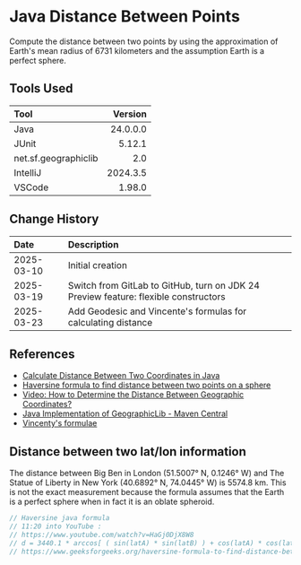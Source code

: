 # Java Distance Between Points

Compute the distance between two points by using the approximation of Earth's mean radius of 6731 kilometers
and the assumption Earth is a perfect sphere.

## Tools Used

| Tool                 |  Version |
|:---------------------|---------:|
| Java                 | 24.0.0.0 |
| JUnit                |   5.12.1 |
| net.sf.geographiclib |      2.0 |
| IntelliJ             | 2024.3.5 |
| VSCode               |   1.98.0 |

## Change History

| Date       | Description                                                                         |
|:-----------|:------------------------------------------------------------------------------------|
| 2025-03-10 | Initial creation                                                                    |
| 2025-03-19 | Switch from GitLab to GitHub, turn on JDK 24 Preview feature: flexible constructors |
| 2025-03-23 | Add Geodesic and Vincente's formulas for calculating distance                       |

## References

* [Calculate Distance Between Two Coordinates in Java](https://www.baeldung.com/java-find-distance-between-points)
* [Haversine formula to find distance between two points on a sphere](https://www.geeksforgeeks.org/haversine-formula-to-find-distance-between-two-points-on-a-sphere/)
* [Video: How to Determine the Distance Between Geographic Coordinates?](https://www.youtube.com/watch?v=HaGj0DjX8W8)
* [Java Implementation of GeographicLib - Maven Central](https://mvnrepository.com/artifact/net.sf.geographiclib/GeographicLib-Java)
* [Vincenty's formulae](https://en.wikipedia.org/wiki/Vincenty's_formulae)

## Distance between two lat/lon information

The distance between Big Ben in London (51.5007° N, 0.1246° W) and The Statue of Liberty in
New York (40.6892° N, 74.0445° W) is 5574.8 km.
This is not the exact measurement because the
formula assumes that the Earth is a perfect sphere when in fact it is an oblate spheroid.

```java
// Haversine java formula
// 11:20 into YouTube :
// https://www.youtube.com/watch?v=HaGj0DjX8W8
// d = 3440.1 * arccos[ ( sin(latA) * sin(latB) ) + cos(latA) * cos(latB) * cos(lonA - lonB) ]
// https://www.geeksforgeeks.org/haversine-formula-to-find-distance-between-two-points-on-a-sphere/
```

